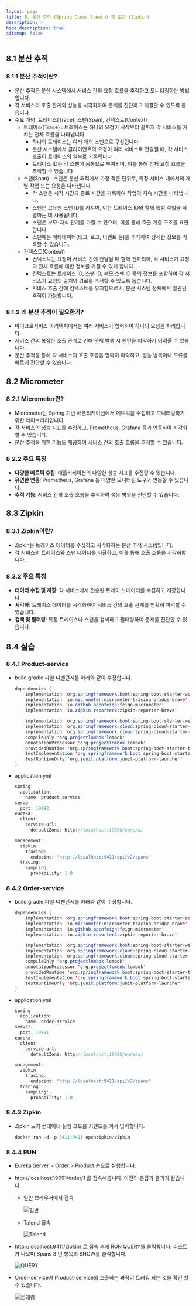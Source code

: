 ```yaml
---
layout: page
title: 8. 분산 추적 (Spring Cloud Sleuth) 및 로깅 (Zipkin)
description: >
hide_description: true
sitemap: false
---
```


## 8.1 분산 추적

### 8.1.1 분산 추적이란?

- 분산 추적은 분산 시스템에서 서비스 간의 요청 흐름을 추적하고 모니터링하는 방법입니다.
- 각 서비스의 호출 관계와 성능을 시각화하여 문제를 진단하고 해결할 수 있도록 돕습니다.
- 주요 개념: 트레이스(Trace), 스팬(Span), 컨텍스트(Context)
    - 트레이스(Trace) : 트레이스는 하나의 요청이 시작부터 끝까지 각 서비스를 거치는 전체 흐름을 나타냅니다
        - 하나의 트레이스는 여러 개의 스팬으로 구성됩니다
        - 분산 시스템에서 클라이언트의 요청이 여러 서비스로 전달될 때, 각 서비스 호출이 트레이스의 일부로 기록됩니다
        - 트레이스 ID는 각 스팬에 공통으로 부여되며, 이를 통해 전체 요청 흐름을 추적할 수 있습니다
    - 스팬(Span) : 스팬은 분산 추적에서 가장 작은 단위로, 특정 서비스 내에서의 개별 작업 또는 요청을 나타냅니다.
        - 각 스팬은 시작 시간과 종료 시간을 기록하여 작업의 지속 시간을 나타냅니다.
        - 스팬은 고유한 스팬 ID를 가지며, 이는 트레이스 ID와 함께 특정 작업을 식별하는 데 사용됩니다.
        - 스팬은 부모-자식 관계를 가질 수 있으며, 이를 통해 호출 계층 구조를 표현합니다.
        - 스팬에는 메타데이터(태그, 로그, 이벤트 등)를 추가하여 상세한 정보를 기록할 수 있습니다.
    - 컨텍스트(Context)
        - 컨텍스트는 요청이 서비스 간에 전달될 때 함께 전파되어, 각 서비스가 요청의 전체 흐름에 대한 정보를 가질 수 있게 합니다.
        - 컨텍스트는 트레이스 ID, 스팬 ID, 부모 스팬 ID 등의 정보를 포함하여 각 서비스가 요청의 출처와 경로를 추적할 수 있도록 돕습니다.
        - 서비스 호출 간에 컨텍스트를 유지함으로써, 분산 시스템 전체에서 일관된 추적이 가능합니다.


### 8.1.2 왜 분산 추적이 필요한가?

- 마이크로서비스 아키텍처에서는 여러 서비스가 협력하여 하나의 요청을 처리합니다.
- 서비스 간의 복잡한 호출 관계로 인해 문제 발생 시 원인을 파악하기 어려울 수 있습니다.
- 분산 추적을 통해 각 서비스의 호출 흐름을 명확히 파악하고, 성능 병목이나 오류를 빠르게 진단할 수 있습니다.

## 8.2 Micrometer

### 8.2.1 Micrometer란?

- Micrometer는 Spring 기반 애플리케이션에서 메트릭을 수집하고 모니터링하기 위한 라이브러리입니다.
- 각 서비스의 성능 지표를 수집하고, Prometheus, Grafana 등과 연동하여 시각화할 수 있습니다.
- 분산 추적을 위한 기능도 제공하여 서비스 간의 호출 흐름을 추적할 수 있습니다.

### 8.2.2 주요 특징

- **다양한 메트릭 수집**: 애플리케이션의 다양한 성능 지표를 수집할 수 있습니다.
- **유연한 연동**: Prometheus, Grafana 등 다양한 모니터링 도구와 연동할 수 있습니다.
- **추적 기능**: 서비스 간의 호출 흐름을 추적하여 성능 병목을 진단할 수 있습니다.

## 8.3 Zipkin

### 8.3.1 Zipkin이란?

- Zipkin은 트레이스 데이터를 수집하고 시각화하는 분산 추적 시스템입니다.
- 각 서비스의 트레이스와 스팬 데이터를 저장하고, 이를 통해 호출 흐름을 시각화합니다.

### 8.3.2 주요 특징

- **데이터 수집 및 저장**: 각 서비스에서 전송된 트레이스 데이터를 수집하고 저장합니다.
- **시각화**: 트레이스 데이터를 시각화하여 서비스 간의 호출 관계를 명확히 파악할 수 있습니다.
- **검색 및 필터링**: 특정 트레이스나 스팬을 검색하고 필터링하여 문제를 진단할 수 있습니다.

## 8.4 실습

### 8.4.1 Product-service

- build.gradle 파일 디펜던시를 아래와 같이 수정합니다.

    ```java
    dependencies {
    	implementation 'org.springframework.boot:spring-boot-starter-actuator'
    	implementation 'io.micrometer:micrometer-tracing-bridge-brave'
    	implementation 'io.github.openfeign:feign-micrometer'
    	implementation 'io.zipkin.reporter2:zipkin-reporter-brave'
    
    	implementation 'org.springframework.boot:spring-boot-starter-web'
    	implementation 'org.springframework.cloud:spring-cloud-starter-netflix-eureka-client'
    	implementation 'org.springframework.cloud:spring-cloud-starter-openfeign'
    	compileOnly 'org.projectlombok:lombok'
    	annotationProcessor 'org.projectlombok:lombok'
    	providedRuntime 'org.springframework.boot:spring-boot-starter-tomcat'
    	testImplementation 'org.springframework.boot:spring-boot-starter-test'
    	testRuntimeOnly 'org.junit.platform:junit-platform-launcher'
    }
    ```

- application.yml

    ```java
    spring:
      application:
        name: product-service
    server:
      port: 19092
    eureka:
      client:
        service-url:
          defaultZone: http://localhost:19090/eureka/
    
    management:
      zipkin:
        tracing:
          endpoint: "http://localhost:9411/api/v2/spans"
      tracing:
        sampling:
          probability: 1.0
    
    ```


### 8.4.2 Order-service

- build.gradle 파일 디펜던시를 아래와 같이 수정합니다.

    ```java
    dependencies {
    	implementation 'org.springframework.boot:spring-boot-starter-actuator'
    	implementation 'io.micrometer:micrometer-tracing-bridge-brave'
    	implementation 'io.github.openfeign:feign-micrometer'
    	implementation 'io.zipkin.reporter2:zipkin-reporter-brave'
    
    	implementation 'org.springframework.boot:spring-boot-starter-web'
    	implementation 'org.springframework.cloud:spring-cloud-starter-netflix-eureka-client'
    	implementation 'org.springframework.cloud:spring-cloud-starter-openfeign'
    	compileOnly 'org.projectlombok:lombok'
    	annotationProcessor 'org.projectlombok:lombok'
    	providedRuntime 'org.springframework.boot:spring-boot-starter-tomcat'
    	testImplementation 'org.springframework.boot:spring-boot-starter-test'
    	testRuntimeOnly 'org.junit.platform:junit-platform-launcher'
    }
    ```

- application.yml

    ```java
    spring:
      application:
        name: order-service
    server:
      port: 19091
    eureka:
      client:
        service-url:
          defaultZone: http://localhost:19090/eureka/
    
    management:
      zipkin:
        tracing:
          endpoint: "http://localhost:9411/api/v2/spans"
      tracing:
        sampling:
          probability: 1.0
    
    ```


### 8.4.3 Zipkin

- Zipkin 도커 컨테이너 실행 코드를 커맨드를 켜서 입력합니다.

    ```java
    docker run -d -p 9411:9411 openzipkin/zipkin
    ```


### 8.4.4 RUN

- Eureka Server > Order > Product 순으로 실행합니다.
- http://localhost:19091/order/1 를 접속해봅니다. 이전의 응답과 결과가 같습니다.
    - 일반 브라우저에서 접속

      ![일반](https://teamsparta.notion.site/image/https%3A%2F%2Fprod-files-secure.s3.us-west-2.amazonaws.com%2F83c75a39-3aba-4ba4-a792-7aefe4b07895%2F73cde5a9-6c4e-468f-af58-245090da8e57%2FUntitled.png?table=block&id=cd098c34-76b9-43cf-88ed-b6b0d85978b6&spaceId=83c75a39-3aba-4ba4-a792-7aefe4b07895&width=1340&userId=&cache=v2)

    - Talend 접속

      ![Talend](https://teamsparta.notion.site/image/https%3A%2F%2Fprod-files-secure.s3.us-west-2.amazonaws.com%2F83c75a39-3aba-4ba4-a792-7aefe4b07895%2Facb12421-5cca-4402-bac1-c8fbef5f4c36%2FUntitled.png?table=block&id=d12b6cb9-1bec-4ba2-9916-7e97134bc7bc&spaceId=83c75a39-3aba-4ba4-a792-7aefe4b07895&width=1300&userId=&cache=v2)


- http://localhost:9411/zipkin/ 로 접속 후에 RUN QUERY를 클릭합니다. 리스트가 나오며 Spans 3 인 항목의 SHOW를 클릭합니다.

  ![QUERY](https://teamsparta.notion.site/image/https%3A%2F%2Fprod-files-secure.s3.us-west-2.amazonaws.com%2F83c75a39-3aba-4ba4-a792-7aefe4b07895%2F49e9cbfb-1742-432f-8de8-d99ae7401f79%2FUntitled.png?table=block&id=640972ff-fa9d-4e74-962f-c89978aca372&spaceId=83c75a39-3aba-4ba4-a792-7aefe4b07895&width=1360&userId=&cache=v2)

- Order-service가 Product-service를 호출하는 과정이 트래킹 되는 것을 확인 할 수 있습니다.

  ![트래킹](https://teamsparta.notion.site/image/https%3A%2F%2Fprod-files-secure.s3.us-west-2.amazonaws.com%2F83c75a39-3aba-4ba4-a792-7aefe4b07895%2F4528b818-a5d4-49ac-a301-ba534ef1edcb%2FUntitled.png?table=block&id=8d29792e-d9a6-4af3-80fa-071fa7fb7469&spaceId=83c75a39-3aba-4ba4-a792-7aefe4b07895&width=2000&userId=&cache=v2)
